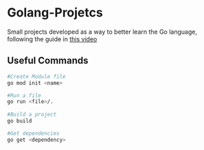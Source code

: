 # Golang-Projetcs

Small projects developed as a way to better learn the Go language, following the guide
in [this video](https://youtu.be/jFfo23yIWac)

## Useful Commands

```bash
#Create Module file
go mod init <name>

#Run a file
go run <file>/.
 
#Build a project
go build

#Get dependencies
go get <dependency>
```


